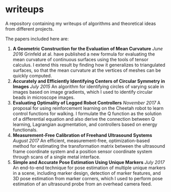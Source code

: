 # writeups

A repository containing my writeups of algorithms and theoretical ideas from different projects.

The papers included here are:

1. **A Geometric Construction for the Evaluation of Mean Curvature** *June 2016* Grinfeld at al. have published a new formula for evaluating the mean curvature of continuous surfaces using the tools of tensor calculus. I extend this result by finding how it generalizes to triangulated surfaces, so that the mean curvature at the vertices of meshes can be quickly computed.
2. **Accurately and Efficiently Identifying Centers of Circular Symmetry in Images** *July 2015* An algorithm for identifying circles of varying scale in images based on image gradients, which I used to identify circular beads in microscope images.
3. **Evaluating Optimality of Legged Robot Controllers** *November 2017* A proposal for using reinforcement learning on the Cheetah robot to learn control functions for walking. I formulate the Q function as the solution of a differential equation and also derive the connection between Q learning, Lagrangian augmentation, and controllers based on energy functionals.
4. **Measurement-Free Calibration of Freehand Ultrasound Systems** *August 2017* An efficient, measurement-free, optimization-based method for estimating the transformation matrix between the ultrasound frame coordinate system and a position sensor coordinate system through scans of a single metal interface.
5. **Simple and Accurate Pose Estimation Using Unique Markers** *July 2017* An end-to-end technique for pose estimation of multiple unique markers in a scene, including marker design, detection of marker features, and 3D pose estimation from marker corners, which I used to perform pose estimation of an ultrasound probe from an overhead camera feed.
